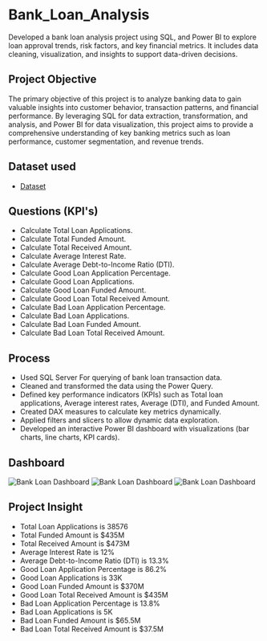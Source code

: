 # Bank_Loan_Analysis
Developed a bank loan analysis project using SQL, and Power BI to explore loan approval trends, risk factors, and key financial metrics. It includes data cleaning, visualization, and insights to support data-driven decisions.
## Project Objective
The primary objective of this project is to analyze banking data to gain valuable insights into customer behavior, transaction patterns, and financial performance. By leveraging SQL for data extraction, transformation, and analysis, and Power BI for data visualization, this project aims to provide a comprehensive understanding of key banking metrics such as loan performance, customer segmentation, and revenue trends.
## Dataset used
- <a href="https://github.com/Pramodkumar-Analyst/Bank_Loan_Analysis/blob/main/Bank_loan_Data.csv">Dataset</a>

## Questions (KPI's)
- Calculate Total Loan Applications. 
- Calculate Total Funded Amount. 
- Calculate Total Received Amount. 
- Calculate Average Interest Rate. 
- Calculate Average Debt-to-Income Ratio (DTI). 
- Calculate Good Loan Application Percentage. 
- Calculate Good Loan Applications. 
- Calculate Good Loan Funded Amount. 
- Calculate Good Loan Total Received Amount. 
- Calculate Bad Loan Application Percentage. 
- Calculate Bad Loan Applications. 
- Calculate Bad Loan Funded Amount. 
- Calculate Bad Loan Total Received Amount. </br> 

## Process
- Used SQL Server For querying of bank loan transaction data.
- Cleaned and transformed the data using the Power Query.
- Defined key performance indicators (KPIs) such as Total loan applications, Average interest rates, Average (DTI), and Funded Amount.
- Created DAX measures to calculate key metrics dynamically.
- Applied filters and slicers to allow dynamic data exploration.
- Developed an interactive Power BI dashboard with visualizations (bar charts, line charts, KPI cards).
  

## Dashboard

![Bank Loan Dashboard](https://github.com/Pramodkumar-Analyst/icon/blob/main/Summary.png)
![Bank Loan Dashboard](https://github.com/Pramodkumar-Analyst/icon/blob/main/Overview.png)
![Bank Loan Dashboard](https://github.com/Pramodkumar-Analyst/icon/blob/main/Details.png)


## Project Insight
- Total Loan Applications is 38576
- Total Funded Amount is $435M
- Total Received Amount is $473M
- Average Interest Rate is 12%
- Average Debt-to-Income Ratio (DTI) is 13.3%
- Good Loan Application Percentage is 86.2%
- Good Loan Applications is 33K
- Good Loan Funded Amount is $370M
- Good Loan Total Received Amount is $435M
- Bad Loan Application Percentage is 13.8%
- Bad Loan Applications is 5K
- Bad Loan Funded Amount is $65.5M
- Bad Loan Total Received Amount is $37.5M



